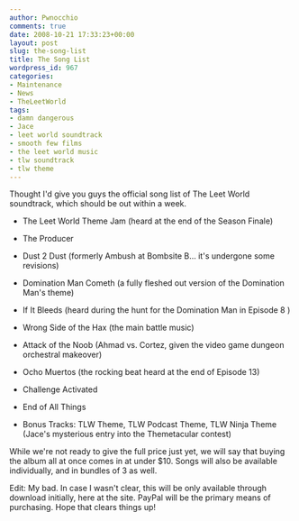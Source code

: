```yaml
---
author: Pwnocchio
comments: true
date: 2008-10-21 17:33:23+00:00
layout: post
slug: the-song-list
title: The Song List
wordpress_id: 967
categories:
- Maintenance
- News
- TheLeetWorld
tags:
- damn dangerous
- Jace
- leet world soundtrack
- smooth few films
- the leet world music
- tlw soundtrack
- tlw theme
---
```


Thought I'd give you guys the official song list of The Leet World soundtrack, which should be out within a week.



	
  * The Leet World Theme Jam (heard at the end of the Season Finale)

	
  * The Producer

	
  * Dust 2 Dust (formerly Ambush at Bombsite B... it's undergone some revisions)

	
  * Domination Man Cometh (a fully fleshed out version of the Domination Man's theme)

	
  * If It Bleeds (heard during the hunt for the Domination Man in Episode 8 )

	
  * Wrong Side of the Hax (the main battle music)

	
  * Attack of the Noob (Ahmad vs. Cortez, given the video game dungeon orchestral makeover)

	
  * Ocho Muertos (the rocking beat heard at the end of Episode 13)

	
  * Challenge Activated

	
  * End of All Things

	
  * Bonus Tracks: TLW Theme, TLW Podcast Theme, TLW Ninja Theme (Jace's mysterious entry into the Themetacular contest)


While we're not ready to give the full price just yet, we will say that buying the album all at once comes in at under $10. Songs will also be available individually, and in bundles of 3 as well.

Edit: My bad. In case I wasn't clear, this will be only available through download initially, here at the site. PayPal will be the primary means of purchasing. Hope that clears things up!
